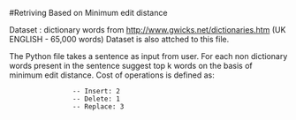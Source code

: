 #Retriving Based on Minimum edit distance

Dataset : dictionary words from  http://www.gwicks.net/dictionaries.htm (UK ENGLISH - 65,000 words)
          Dataset is also attched to this file.
          
The Python file takes a sentence as input from user. For each non dictionary words present in the sentence
suggest top k words on the basis of minimum edit distance. 
Cost of operations is defined as:

                    -- Insert: 2
                    -- Delete: 1
                    -- Replace: 3
                    
                    
                    
                    
                    
                    
